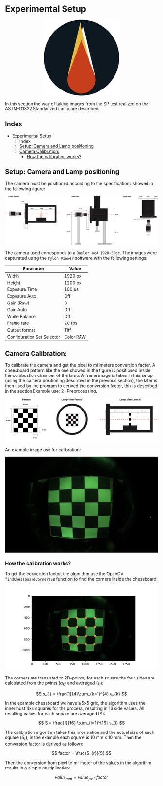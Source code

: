 # Experimental Setup

<p align="center">
  <img height=250 src="rsrcs/icon.png" />
</p>

In this section the way of taking images from the SP test realized on the ASTM-D1322 Standarized Lamp are described. 

## Index

- [Experimental Setup](#experimental-setup)
  - [Index](#index)
  - [Setup: Camera and Lamp positioning](#setup-camera-and-lamp-positioning)
  - [Camera Calibration:](#camera-calibration)
    - [How the calibration works?](#how-the-calibration-works)

## Setup: Camera and Lamp positioning


The camera must be positioned according to the specifications showed in the following figure: 


![setup-lamp-camera](rsrcs/github-imgs/setup_lamp.png)


The camera used corresponds to a `Basler acA 1920-50gc`. The images were capturated using the `Pylon Viewer` software with the following settings:

| Parameter | Value | 
|-----------|-------|
| Width | 1920 px |
| Height | 1200 px | 
| Exposure Time | 100 $\mu$s |
| Exposure Auto | Off | 
| Gain (Raw) | 0 | 
| Gain Auto | Off | 
| White Balance | Off |
| Frame rate | 20 fps | 
| Output format | Tiff |
| Configuration Set Selector | Color RAW | 

## Camera Calibration: 

To calibrate the camera and get the pixel to milimeters conversion factor. A cheesboard pattern like the one showed in the figure is positioned inside the combustion chamber of the lamp. A frame image is taken in this setup (using the camera positioning described in the previous section), the later is then used by the program to derived the conversion factor, this is described in the section [Example use: 2- Preprocessing](EXAMPLE.md). 

![setup-camera-calibration](rsrcs/github-imgs/setup_camera_calibration.png)

An example image use for calibration:

![setup-camera-calibration-pattern](rsrcs/github-imgs/A.png)

### How the calibration works?

To get the convertion factor, the algorithm use the OpenCV `findChessboardCornersSB` function to find the corners inside the chessboard.

![calibration-functioning](rsrcs/github-imgs/example_calibration.png)

The corners are translated to 2D-points, for each square the four sides are calculated from the points ($a_{k}$) and averaged ($s_{i}$):

$$ s_{i} = \frac{1}{4}\sum_{k=1}^{4} a_{k}  $$ 

In the example chessboard we have a 5x5 grid, the algorithm uses the innermost 4x4 squares for the process, resulting in 16 side values. 
All resulting values for each square are averaged (S): 

$$ S =  \frac{1}{16} \sum_{i=1}^{16} s_{i} $$

The calibration algorithm takes this information and the actual size of each square ($S_{r}$), in the example each square is 10 mm x 10 mm. Then the conversion factor is derived as follows: 

$$ factor = \frac{S_{r}}{S} $$

Then the conversion from pixel to milimeter of the values in the algorithm results in a simple multiplication:

$$ value_{mm} = value_{px} \cdot factor $$